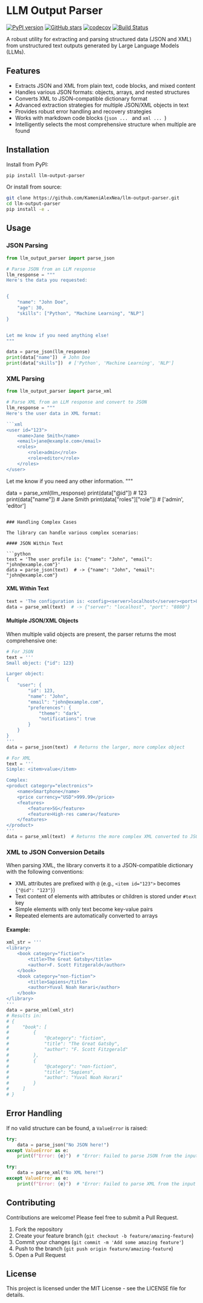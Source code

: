 # LLM Output Parser

[![PyPI version](https://badge.fury.io/py/llm-output-parser.svg)](https://badge.fury.io/py/llm-output-parser)
[![GitHub stars](https://img.shields.io/github/stars/KameniAlexNea/llm-output-parser.svg)](https://github.com/KameniAlexNea/llm-output-parser/stargazers)
[![codecov](https://codecov.io/gh/KameniAlexNea/llm-output-parser/branch/main/graph/badge.svg)](https://codecov.io/gh/KameniAlexNea/llm-output-parser)
[![Build Status](https://github.com/KameniAlexNea/llm-output-parser/workflows/CI/badge.svg)](https://github.com/KameniAlexNea/llm-output-parser/actions)

A robust utility for extracting and parsing structured data (JSON and XML) from unstructured text outputs generated by Large Language Models (LLMs).

## Features

- Extracts JSON and XML from plain text, code blocks, and mixed content
- Handles various JSON formats: objects, arrays, and nested structures
- Converts XML to JSON-compatible dictionary format
- Advanced extraction strategies for multiple JSON/XML objects in text
- Provides robust error handling and recovery strategies
- Works with markdown code blocks (``json ... `` and ``xml ... ``)
- Intelligently selects the most comprehensive structure when multiple are found

## Installation

Install from PyPI:

```bash
pip install llm-output-parser
```

Or install from source:

```bash
git clone https://github.com/KameniAlexNea/llm-output-parser.git
cd llm-output-parser
pip install -e .
```

## Usage

### JSON Parsing

```python
from llm_output_parser import parse_json

# Parse JSON from an LLM response
llm_response = """
Here's the data you requested:


{
    "name": "John Doe",
    "age": 30,
    "skills": ["Python", "Machine Learning", "NLP"]
}


Let me know if you need anything else!
"""

data = parse_json(llm_response)
print(data["name"])  # John Doe
print(data["skills"])  # ['Python', 'Machine Learning', 'NLP']
```

### XML Parsing

```python
from llm_output_parser import parse_xml

# Parse XML from an LLM response and convert to JSON
llm_response = """
Here's the user data in XML format:

```xml
<user id="123">
    <name>Jane Smith</name>
    <email>jane@example.com</email>
    <roles>
        <role>admin</role>
        <role>editor</role>
    </roles>
</user>
```

Let me know if you need any other information.
"""

data = parse_xml(llm_response)
print(data["@id"])  # 123
print(data["name"])  # Jane Smith
print(data["roles"]["role"])  # ['admin', 'editor']

```

### Handling Complex Cases

The library can handle various complex scenarios:

#### JSON Within Text

```python
text = 'The user profile is: {"name": "John", "email": "john@example.com"}'
data = parse_json(text)  # -> {"name": "John", "email": "john@example.com"}
```

#### XML Within Text

```python
text = 'The configuration is: <config><server>localhost</server><port>8080</port></config>'
data = parse_xml(text)  # -> {"server": "localhost", "port": "8080"}
```

#### Multiple JSON/XML Objects

When multiple valid objects are present, the parser returns the most comprehensive one:

```python
# For JSON
text = '''
Small object: {"id": 123}

Larger object:
{
    "user": {
        "id": 123,
        "name": "John",
        "email": "john@example.com",
        "preferences": {
            "theme": "dark",
            "notifications": true
        }
    }
}
'''
data = parse_json(text)  # Returns the larger, more complex object

# For XML
text = '''
Simple: <item>value</item>

Complex:
<product category="electronics">
    <name>Smartphone</name>
    <price currency="USD">999.99</price>
    <features>
        <feature>5G</feature>
        <feature>High-res camera</feature>
    </features>
</product>
'''
data = parse_xml(text)  # Returns the more complex XML converted to JSON
```

### XML to JSON Conversion Details

When parsing XML, the library converts it to a JSON-compatible dictionary with the following conventions:

- XML attributes are prefixed with `@` (e.g., `<item id="123">` becomes `{"@id": "123"}`)
- Text content of elements with attributes or children is stored under `#text` key
- Simple elements with only text become key-value pairs
- Repeated elements are automatically converted to arrays

#### Example:

```python
xml_str = '''
<library>
    <book category="fiction">
        <title>The Great Gatsby</title>
        <author>F. Scott Fitzgerald</author>
    </book>
    <book category="non-fiction">
        <title>Sapiens</title>
        <author>Yuval Noah Harari</author>
    </book>
</library>
'''
data = parse_xml(xml_str)
# Results in:
# {
#     "book": [
#         {
#             "@category": "fiction",
#             "title": "The Great Gatsby",
#             "author": "F. Scott Fitzgerald"
#         },
#         {
#             "@category": "non-fiction",
#             "title": "Sapiens",
#             "author": "Yuval Noah Harari"
#         }
#     ]
# }
```

## Error Handling

If no valid structure can be found, a `ValueError` is raised:

```python
try:
    data = parse_json("No JSON here!")
except ValueError as e:
    print(f"Error: {e}")  # "Error: Failed to parse JSON from the input string."

try:
    data = parse_xml("No XML here!")
except ValueError as e:
    print(f"Error: {e}")  # "Error: Failed to parse XML from the input string."
```

## Contributing

Contributions are welcome! Please feel free to submit a Pull Request.

1. Fork the repository
2. Create your feature branch (`git checkout -b feature/amazing-feature`)
3. Commit your changes (`git commit -m 'Add some amazing feature'`)
4. Push to the branch (`git push origin feature/amazing-feature`)
5. Open a Pull Request

## License

This project is licensed under the MIT License - see the LICENSE file for details.
